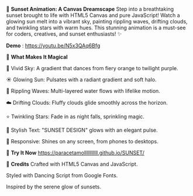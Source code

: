 🌅 **Sunset Animation: A Canvas Dreamscape**
Step into a breathtaking sunset brought to life with HTML5 Canvas and pure JavaScript! Watch a glowing sun melt into a vibrant sky, painting rippling waves, drifting clouds, and twinkling stars with warm hues. This stunning animation is a must-see for coders, creatives, and sunset enthusiasts! ✨

**Demo** : https://youtu.be/N5x3QAq6Bfg

🌟 **What Makes It Magical**

🎨 Vivid Sky: A gradient that dances from fiery orange to twilight purple.

☀️ Glowing Sun: Pulsates with a radiant gradient and soft halo.

🌊 Rippling Waves: Multi-layered water flows with lifelike motion.

☁️ Drifting Clouds: Fluffy clouds glide smoothly across the horizon.

⭐ Twinkling Stars: Fade in as night falls, sprinkling magic.

📜 Stylish Text: "SUNSET DESIGN" glows with an elegant pulse.

📱 Responsive: Shines on any screen, from phones to desktops.

🚀 **Try It Now**
https://paracetamolllllllllll.github.io/SUNSET/

🙌 **Credits**
Crafted with HTML5 Canvas and JavaScript.

Styled with Dancing Script from Google Fonts.

Inspired by the serene glow of sunsets.
